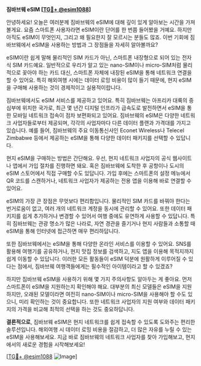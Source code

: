 **짐바브웨 eSIM [[TG💪+ @esim1088](https://t.me/s/esim1088)]**

안녕하세요! 오늘은 여러분께 짐바브웨의 eSIM에 대해 깊이 있게 알아보는 시간을 가져볼게요. 요즘 스마트폰 사용자라면 eSIM이란 단어를 한 번쯤 들어봤을 거예요. 하지만 아직도 eSIM이 무엇인지, 그리고 왜 필요한지 잘 모르시는 분들도 많죠. 이번 기회에 짐바브웨에서 eSIM을 사용하는 방법과 그 장점들을 자세히 알아볼까요?

eSIM이란 쉽게 말해 물리적인 SIM 카드가 아닌, 스마트폰 내장형으로 되어 있는 전자식 SIM 카드예요. 일반적으로 우리가 알고 있는 nano-SIM이나 micro-SIM처럼 물리적으로 꽂아야 하는 카드 대신, 스마트폰 자체에 내장된 eSIM을 통해 네트워크 연결을 할 수 있어요. 특히 해외여행 시에는 데이터 로밍 비용이 많이 들기 때문에, 현지 eSIM을 구매해 사용하는 것이 경제적이고 실용적이랍니다.

짐바브웨에서도 eSIM 서비스를 제공하고 있어요. 특히 짐바브웨는 아프리카 대륙의 중심부에 위치한 국가로, 최근 몇 년간 디지털 인프라가 급속도로 발전하면서 eSIM을 통한 모바일 네트워크 접속이 점차 보편화되고 있어요. 짐바브웨의 eSIM은 다양한 네트워크 사업자들로부터 제공되며, 각각의 사업자마다 다른 데이터 플랜과 가격대를 가지고 있습니다. 예를 들어, 짐바브웨의 주요 이동통신사인 Econet Wireless나 Telecel Zimbabwe 등에서 제공하는 eSIM을 통해 다양한 데이터 패키지를 선택할 수 있답니다.

현지 eSIM을 구매하는 방법은 간단해요. 우선, 현지 네트워크 사업자의 공식 웹사이트나 앱에서 가입 절차를 진행하면 돼요. 혹은 짐바브웨에 도착한 후 공항이나 도시의 eSIM 스토어에서 직접 구매할 수도 있답니다. 가입 후에는 스마트폰의 설정 메뉴에서 QR 코드를 스캔하거나, 네트워크 사업자가 제공하는 전용 앱을 이용해 바로 연결할 수 있어요.

eSIM의 가장 큰 장점은 무엇보다 편리함입니다. 물리적인 SIM 카드를 바꿔야 한다는 번거로움이 없고, 여러 개의 네트워크 계정을 동시에 관리할 수 있어요. 또한 데이터 패키지를 쉽게 추가하거나 변경할 수 있어서 여행 중에도 유연하게 사용할 수 있답니다. 특히 짐바브웨는 관광 명소가 많은 나라로, 자연 경관을 즐기거나 현지 사람들과 소통할 때 eSIM을 통해 인터넷에 접근하면 매우 편리하답니다.

또한 짐바브웨에서는 eSIM을 통해 다양한 온라인 서비스를 이용할 수 있어요. SNS를 활용해 여행기를 공유하거나, 현지 맛집 정보를 검색하고, 지도 앱을 이용해 목적지까지 쉽게 이동할 수 있답니다. 이러한 모든 활동들이 eSIM 덕분에 원활하게 이루어질 수 있다는 점에서, 짐바브웨 여행객들에게는 필수적인 아이템이라고 할 수 있겠죠?

하지만 짐바브웨 eSIM을 사용하기 위해 몇 가지 주의사항도 알아두는 게 좋아요. 먼저 스마트폰이 eSIM을 지원하는지 확인해야 해요. 대부분의 최신 모델들은 eSIM을 지원하지만, 오래된 모델이라면 여전히 nano-SIM이나 micro-SIM을 사용해야 할 수도 있으니, 미리 확인하는 것이 중요합니다. 또한 네트워크 사업자의 지원 여부와 데이터 패키지의 가격을 비교해 최적의 선택을 하는 것도 중요하답니다.

**결론적으로**, 짐바브웨 eSIM은 현지 네트워크를 쉽게 접속할 수 있도록 도와주는 편리한 솔루션입니다. 해외여행 시 데이터 로밍 비용을 절감하고, 더 많은 자유를 누릴 수 있는 eSIM을 사용해보세요. 지금 바로 짐바브웨의 네트워크 사업자를 찾아 가입해보고, 현지에서의 새로운 경험을 시작해보세요!

[[TG💪+ @esim1088](https://t.me/s/esim1088) ![Image](https://i.postimg.cc/Y0z9fWf4/image.png)]